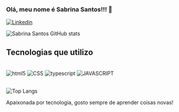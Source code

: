 ### Olá, meu nome é Sabrina Santos!!! 👋

[![Linkedin](	https://img.shields.io/badge/LinkedIn-0077B5?style=for-the-badge&logo=linkedin&logoColor=white)](https://www.linkedin.com/in/sabrina-f-santos/)


![Sabrina Santos GitHub stats](https://github-readme-stats.vercel.app/api?username=sabrinafsantos&show_icons=true&theme=cobalt)

## Tecnologias que utilizo 

<div style="display: inline{_block"><br/>
<img align="center" alt="html5" src="https://img.shields.io/badge/HTML5-E34F26?style=for-the-badge&logo=html5&logoColor=white" />
  <img align="center" alt="CSS" src="https://img.shields.io/badge/CSS-239120?&style=for-the-badge&logo=css3&logoColor=white" />
  <img align="center" alt="typescript" src="https://img.shields.io/badge/TypeScript-007ACC?style=for-the-badge&logo=typescript&logoColor=white" />
  <img align="center" alt="JAVASCRIPT" src="https://img.shields.io/badge/JavaScript-323330?style=for-the-badge&logo=javascript&logoColor=F7DF1E" />
 </div><br/>
 
![Top Langs](https://github-readme-stats.vercel.app/api/top-langs/?username=sabrinafsantos&hide_progress=compact)


 Apaixonada por tecnologia, gosto sempre de aprender coisas novas!

 
